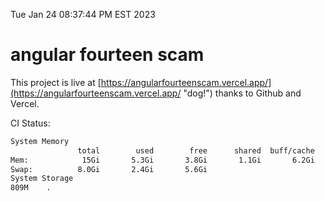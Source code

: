Tue Jan 24 08:37:44 PM EST 2023

# angular fourteen scam


This project is live at [https://angularfourteenscam.vercel.app/](https://angularfourteenscam.vercel.app/ "dog!") thanks to Github and Vercel.

CI Status: 

```bash
System Memory
               total        used        free      shared  buff/cache   available
Mem:            15Gi       5.3Gi       3.8Gi       1.1Gi       6.2Gi       8.5Gi
Swap:          8.0Gi       2.4Gi       5.6Gi
System Storage
809M	.
